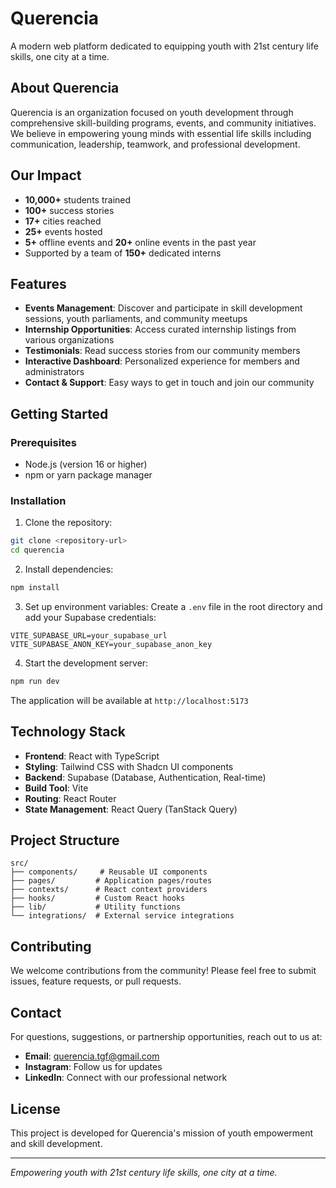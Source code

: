 
# Querencia

A modern web platform dedicated to equipping youth with 21st century life skills, one city at a time.

## About Querencia

Querencia is an organization focused on youth development through comprehensive skill-building programs, events, and community initiatives. We believe in empowering young minds with essential life skills including communication, leadership, teamwork, and professional development.

## Our Impact

- **10,000+** students trained
- **100+** success stories
- **17+** cities reached
- **25+** events hosted
- **5+** offline events and **20+** online events in the past year
- Supported by a team of **150+** dedicated interns

## Features

- **Events Management**: Discover and participate in skill development sessions, youth parliaments, and community meetups
- **Internship Opportunities**: Access curated internship listings from various organizations
- **Testimonials**: Read success stories from our community members
- **Interactive Dashboard**: Personalized experience for members and administrators
- **Contact & Support**: Easy ways to get in touch and join our community

## Getting Started

### Prerequisites

- Node.js (version 16 or higher)
- npm or yarn package manager

### Installation

1. Clone the repository:
```bash
git clone <repository-url>
cd querencia
```

2. Install dependencies:
```bash
npm install
```

3. Set up environment variables:
Create a `.env` file in the root directory and add your Supabase credentials:
```
VITE_SUPABASE_URL=your_supabase_url
VITE_SUPABASE_ANON_KEY=your_supabase_anon_key
```

4. Start the development server:
```bash
npm run dev
```

The application will be available at `http://localhost:5173`

## Technology Stack

- **Frontend**: React with TypeScript
- **Styling**: Tailwind CSS with Shadcn UI components
- **Backend**: Supabase (Database, Authentication, Real-time)
- **Build Tool**: Vite
- **Routing**: React Router
- **State Management**: React Query (TanStack Query)

## Project Structure

```
src/
├── components/     # Reusable UI components
├── pages/         # Application pages/routes
├── contexts/      # React context providers
├── hooks/         # Custom React hooks
├── lib/           # Utility functions
└── integrations/  # External service integrations
```

## Contributing

We welcome contributions from the community! Please feel free to submit issues, feature requests, or pull requests.

## Contact

For questions, suggestions, or partnership opportunities, reach out to us at:
- **Email**: querencia.tgf@gmail.com
- **Instagram**: Follow us for updates
- **LinkedIn**: Connect with our professional network

## License

This project is developed for Querencia's mission of youth empowerment and skill development.

---

*Empowering youth with 21st century life skills, one city at a time.*

